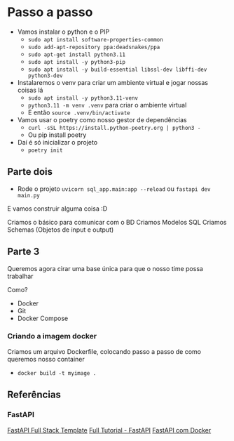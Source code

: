 # Passo a passo

- Vamos instalar o python e o PIP
  - `sudo apt install software-properties-common`
  - `sudo add-apt-repository ppa:deadsnakes/ppa`
  - `sudo apt-get install python3.11`
  - `sudo apt install -y python3-pip`
  - `sudo apt install -y build-essential libssl-dev libffi-dev python3-dev`
- Instalaremos o venv para criar um ambiente virtual e jogar nossas coisas lá
  - `sudo apt install -y python3.11-venv`
  - `python3.11 -m venv .venv` para criar o ambiente virtual
  - E então `source .venv/bin/activate`
- Vamos usar o poetry como nosso gestor de dependências
  - `curl -sSL https://install.python-poetry.org | python3 -`
  - Ou pip install poetry
- Daí é só inicializar o projeto
  - `poetry init`

## Parte dois

- Rode o projeto
`uvicorn sql_app.main:app --reload` ou `fastapi dev main.py`

E vamos construir alguma coisa :D

Criamos o básico para comunicar com o BD
Criamos Modelos SQL
Criamos Schemas (Objetos de input e output)

## Parte 3

Queremos agora cirar uma base única para que o nosso time possa trabalhar

Como?

- Docker
- Git
- Docker Compose

### Criando a imagem docker

Criamos um arquivo Dockerfile, colocando passo a passo de como queremos nosso container

- `docker build -t myimage .`


## Referências

### FastAPI

[FastAPI Full Stack Template](https://github.com/tiangolo/full-stack-fastapi-template/tree/master)
[Full Tutorial - FastAPI](https://www.youtube.com/watch?v=XnYYwcOfcn8&list=PLqAmigZvYxIL9dnYeZEhMoHcoP4zop8-p)
[FastAPI com Docker](https://fastapi.tiangolo.com/deployment/docker)
